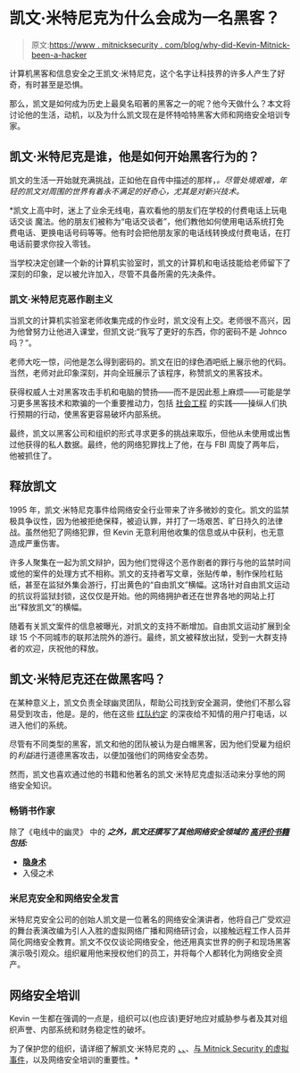 # 凯文·米特尼克为什么会成为一名黑客？

> 原文:[https://www . mitnicksecurity . com/blog/why-did-Kevin-Mitnick-been-a-hacker](https://www.mitnicksecurity.com/blog/why-did-kevin-mitnick-become-a-hacker)

计算机黑客和信息安全之王凯文·米特尼克，这个名字让科技界的许多人产生了好奇，有时甚至是恐惧。

那么，凯文是如何成为历史上最臭名昭著的黑客之一的呢？他今天做什么？本文将讨论他的生活，动机，以及为什么凯文现在是怀特哈特黑客大师和网络安全培训专家。

## 凯文·米特尼克是谁，他是如何开始黑客行为的？

凯文的生活一开始就充满挑战，正如他在自传中描述的那样，[](https://www.mitnicksecurity.com/ghost-in-the-wires)*。尽管处境艰难，年轻的凯文对周围的世界有着永不满足的好奇心，尤其是对新兴技术。*

 *凯文上高中时，迷上了业余无线电，喜欢看他的朋友们在学校的付费电话上玩电话交谈 魔法。他的朋友们被称为“电话交谈者”，他们教他如何使用电话系统打免费电话、更换电话号码等等。他有时会把他朋友家的电话线转换成付费电话，在打电话前要求你投入零钱。

当学校决定创建一个新的计算机实验室时，凯文的计算机和电话技能给老师留下了深刻的印象，足以被允许加入，尽管不具备所需的先决条件。

### 凯文·米特尼克恶作剧主义

当凯文的计算机实验室老师收集完成的作业时，凯文没有上交。老师很不高兴，因为他曾努力让他进入课堂，但凯文说:“我写了更好的东西，你的密码不是 Johnco 吗？”。

老师大吃一惊，问他是怎么得到密码的。凯文在旧的绿色酒吧纸上展示他的代码。当然，老师对此印象深刻，并向全班展示了该程序，称赞凯文的黑客技术。

获得权威人士对黑客攻击手机和电脑的赞扬——而不是因此惹上麻烦——可能是学习更多黑客技术和欺骗的一个重要推动力，包括 [社会工程](https://www.mitnicksecurity.com/social-engineering-strength-testing) 的实践——操纵人们执行预期的行动，使黑客更容易破坏内部系统。

最终，凯文以黑客公司和组织的形式寻求更多的挑战来取乐，但他从未使用或出售过他获得的私人数据。最终，他的网络犯罪找上了他，在与 FBI 周旋了两年后，他被抓住了。

## 释放凯文

1995 年，凯文·米特尼克事件给网络安全行业带来了许多微妙的变化。凯文的监禁极具争议性，因为他被拒绝保释，被迫认罪，并打了一场艰苦、旷日持久的法律战。虽然他犯了网络犯罪，但 Kevin 无意利用他收集的信息或从中获利，也无意造成严重伤害。

许多人聚集在一起为凯文辩护，因为他们觉得这个恶作剧者的罪行与他的监禁时间或他的案件的处理方式不相称。凯文的支持者写文章，张贴传单，制作保险杠贴纸，甚至在监狱外集会游行，打出黄色的“自由凯文”横幅。这场针对自由凯文运动 的抗议将监狱封锁，这仅仅是开始。他的网络拥护者还在世界各地的网站上打出“释放凯文”的横幅。

随着有关凯文案件的信息被曝光，对凯文的支持不断增加。自由凯文运动扩展到全球 15 个不同城市的联邦法院外的游行。最终，凯文被释放出狱，受到一大群支持者的欢迎，庆祝他的释放。

## 凯文·米特尼克还在做黑客吗？

在某种意义上，凯文负责全球幽灵团队，帮助公司找到安全漏洞，使他们不那么容易受到攻击，他是。是的，他在这些 [红队约定](https://www.mitnicksecurity.com/red-team-pentesting) 的深夜给不知情的用户打电话，以进入他们的系统。

尽管有不同类型的黑客[](https://www.mitnicksecurity.com/blog/what-are-the-different-types-of-hackers)，凯文和他的团队被认为是白帽黑客，因为他们受雇为组织的*利益*进行道德黑客攻击，以便加强他们的网络安全态势。

然而，凯文也喜欢通过他的书籍和他著名的凯文·米特尼克虚拟活动来分享他的网络安全知识。

### 畅销书作家

除了《电线中的幽灵》 中的 ***之外，凯文还撰写了其他网络安全领域的 [高评价书籍](https://www.mitnicksecurity.com/bestselling-books-by-kevin-mitnick) 包括:***

*   **[隐身术](/the-art-of-invisibility-mitnick-security)**
*   入侵之术

### 米尼克安全和网络安全发言

米特尼克安全公司的创始人凯文是一位著名的网络安全演讲者[](https://www.mitnicksecurity.com/virtual-events-webinars-videos)，他将自己广受欢迎的舞台表演改编为引人入胜的虚拟网络广播和网络研讨会，以接触远程工作人员并简化网络安全教育。凯文不仅仅谈论网络安全，他还用真实世界的例子和现场黑客演示吸引观众。组织雇用他来授权他们的员工，并将每个人都转化为网络安全资产。

## 网络安全培训

Kevin 一生都在强调的一点是，组织可以(也应该)更好地应对威胁参与者及其对组织声誉、内部系统和财务稳定性的破坏。

为了保护您的组织，请详细了解凯文·米特尼克的 [、、](https://www.mitnicksecurity.com/about-kevin-mitnick-mitnick-security)、[与 Mitnick Security 的虚拟事件](/virtual-events-webinars-videos)，以及网络安全培训的重要性。*